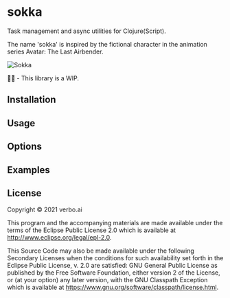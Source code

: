 # sokka

Task management and async utilities for Clojure(Script).

The name 'sokka' is inspired by the fictional character in the animation series
Avatar: The Last Airbender.

![Sokka](https://upload.wikimedia.org/wikipedia/en/c/cc/Sokka.png)


🚧🚧  - This library is a WIP.

## Installation


## Usage


## Options


## Examples


## License

Copyright © 2021 verbo.ai

This program and the accompanying materials are made available under the
terms of the Eclipse Public License 2.0 which is available at
http://www.eclipse.org/legal/epl-2.0.

This Source Code may also be made available under the following Secondary
Licenses when the conditions for such availability set forth in the Eclipse
Public License, v. 2.0 are satisfied: GNU General Public License as published by
the Free Software Foundation, either version 2 of the License, or (at your
option) any later version, with the GNU Classpath Exception which is available
at https://www.gnu.org/software/classpath/license.html.
